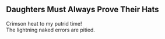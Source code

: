 Daughters Must Always Prove Their Hats
--------------------------------------
Crimson heat to my putrid time!  
The lightning naked errors are pitied.  
